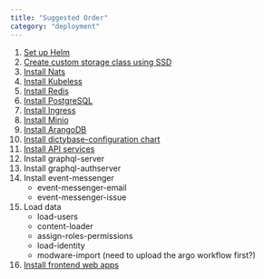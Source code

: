 ```yaml
---
title: "Suggested Order"
category: "deployment"
---
```


1. [Set up Helm](/deployment/helm)
2. [Create custom storage class using SSD](/deployment/storageclass)
3. [Install Nats](/deployment/nats)
4. [Install Kubeless](/deployment/kubeless)
5. [Install Redis](/deployment/redis)
6. [Install PostgreSQL](/deployment/postgres)
7. [Install Ingress](/deployment/ingress)
8. [Install Minio](/deployment/minio)
9. [Install ArangoDB](/deployment/arangodb)
10. [Install dictybase-configuration chart](/deployment/dictyconfig)
11. [Install API services](/deployment/backend)
12. Install graphql-server
13. Install graphql-authserver
14. Install event-messenger
    - event-messenger-email
    - event-messenger-issue
15. Load data
    - load-users
    - content-loader
    - assign-roles-permissions
    - load-identity
    - modware-import (need to upload the argo workflow first?)
16. [Install frontend web apps](/deployment/frontend)
